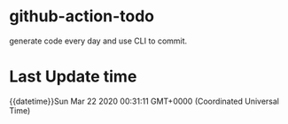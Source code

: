 # github-action-todo
generate code every day and use CLI to commit.

# Last Update time
{{datetime}}Sun Mar 22 2020 00:31:11 GMT+0000 (Coordinated Universal Time)